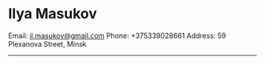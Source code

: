 # Ilya Masukov

Email: il.masukov@gmail.com
Phone: +375339028661
Address: 59 Plexanova Street, Minsk

---
